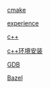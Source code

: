<a href="CMake/readme.md">cmake</a>

<a href="experience.md">experience</a>

<a href="c++.md">c++</a>

<a href="c++环境安装.md">c++环境安装</a>

<a href="GDB/readme.md">GDB</a>

<a href="Bazel/readme.md">Bazel</a>





